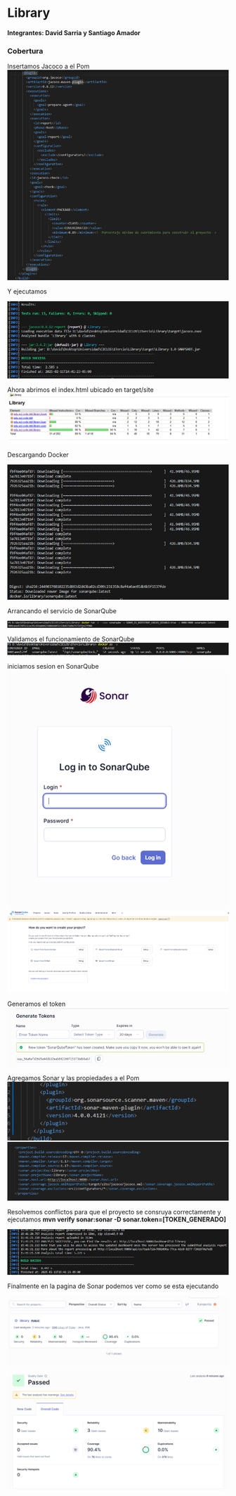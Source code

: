 # Library
#### Integrantes: David Sarria y Santiago Amador







### Cobertura

Insertamos Jacoco a el Pom
![Image](assets/pluginJacoco.png)


Y ejecutamos  

![Image](assets/packagingJacoco.png)

Ahora abrimos el index.html ubicado en target/site  
![Image](assets/JacocoReport.png)  

Descargando Docker

![Image](assets/DockerDownload.png)     

Arrancando el servicio de SonarQube   

![Image](assets/SonarQubeStart.png)     

Validamos el funcionamiento de SonarQube  
![Image](assets/ValidatingSonarQube.png)  

iniciamos sesion en SonarQube  
![Image](assets/SonarQubeLogin.png)  
![Image](assets/login.png)    

Generamos el token   
![Image](assets/token.png)   

Agregamos Sonar y las propiedades a el Pom  
![Image](assets/SonarPlugin.png)
![Image](assets/SonarProperties.png)  

Resolvemos conflictos para que el proyecto se consruya correctamente y ejecutamos **mvn verify sonar:sonar -D sonar.token=[TOKEN_GENERADO]**  

![Image](assets/FinalConstruction.png)   

Finalmente en la pagina de Sonar podemos ver como se esta ejecutando  

![Image](assets/SonarFinalCoverage.png)   

![Image](assets/FinalImage.png) 
